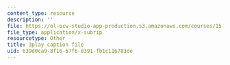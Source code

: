 ```yaml
---
content_type: resource
description: ''
file: https://ol-ocw-studio-app-production.s3.amazonaws.com/courses/15-s12-blockchain-and-money-fall-2018/639d0ca98f1657f68391fb1c116783de_W06Le8fw0vU.vtt
file_type: application/x-subrip
resourcetype: Other
title: 3play caption file
uid: 639d0ca9-8f16-57f6-8391-fb1c116783de
---
```

